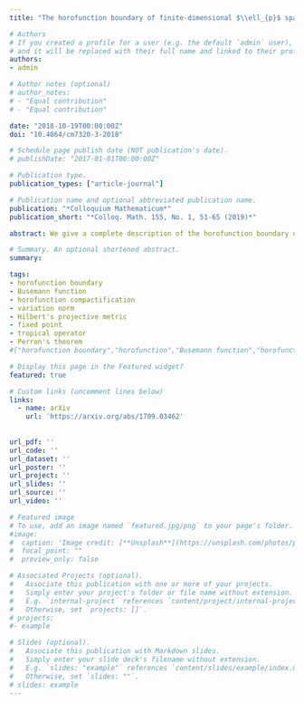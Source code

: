 ```yaml
---
title: "The horofunction boundary of finite-dimensional $\\ell_{p}$ spaces"

# Authors
# If you created a profile for a user (e.g. the default `admin` user), write the username (folder name) here 
# and it will be replaced with their full name and linked to their profile.
authors:
- admin

# Author notes (optional)
# author_notes:
# - "Equal contribution"
# - "Equal contribution"

date: "2018-10-19T00:00:00Z"
doi: "10.4064/cm7320-3-2018"

# Schedule page publish date (NOT publication's date).
# publishDate: "2017-01-01T00:00:00Z"

# Publication type.
publication_types: ["article-journal"]

# Publication name and optional abbreviated publication name.
publication: "*Colloquium Mathematicum*"
publication_short: "*Colloq. Math. 155, No. 1, 51-65 (2019)*"

abstract: We give a complete description of the horofunction boundary of finite-dimensional {{< math >}}$\ell_{p}${{< /math >}} spaces for {{< math >}}$1 \leq p \leq \infty.${{< /math >}} We also study the variation norm on {{< math >}}$\mathbf{R}^\mathcal{N}${{< /math >}}, {{< math >}}$\mathcal{N}=\{1,…,N\}${{< /math >}}, and the corresponding horofunction boundary. As a consequence, we describe the horofunctions for Hilbert’s projective metric on the interior of the standard cone {{< math >}}$\mathbf{R}^\mathcal{N}_{+}${{< /math >}} of {{< math >}}$\mathbf{R}^\mathcal{N}${{< /math >}}.

# Summary. An optional shortened abstract.
summary: 

tags: 
- horofunction boundary
- Busemann function
- horofunction compactification
- variation norm
- Hilbert's projective metric
- fixed point
- tropical operator
- Perron's theorem
#["horofunction boundary","horofunction","Busemann function","horofunction compactification","metric spaces","$\\ell_p$ spaces","variation norm","Hilbert's projective metric","fixed point","tropical operator","Perron's theorem","positive cone"]

# Display this page in the Featured widget?
featured: true

# Custom links (uncomment lines below)
links:
  - name: arXiv
    url: 'https://arxiv.org/abs/1709.03462'
    
    
url_pdf: ''
url_code: ''
url_dataset: ''
url_poster: ''
url_project: ''
url_slides: ''
url_source: ''
url_video: ''

# Featured image
# To use, add an image named `featured.jpg/png` to your page's folder. 
#image:
#  caption: 'Image credit: [**Unsplash**](https://unsplash.com/photos/pLCdAaMFLTE)'
#  focal_point: ""
#  preview_only: false

# Associated Projects (optional).
#   Associate this publication with one or more of your projects.
#   Simply enter your project's folder or file name without extension.
#   E.g. `internal-project` references `content/project/internal-project/index.md`.
#   Otherwise, set `projects: []`.
# projects:
#- example

# Slides (optional).
#   Associate this publication with Markdown slides.
#   Simply enter your slide deck's filename without extension.
#   E.g. `slides: "example"` references `content/slides/example/index.md`.
#   Otherwise, set `slides: ""`.
# slides: example
---
```

